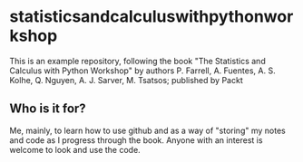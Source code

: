 # statisticsandcalculuswithpythonworkshop
This is an example repository, following the book "The Statistics and Calculus with Python Workshop" by authors P. Farrell, A. Fuentes, A. S. Kolhe, Q. Nguyen, A. J. Sarver, M. Tsatsos; published by Packt

## Who is it for?
Me, mainly, to learn how to use github and as a way of "storing" my notes and code as I progress through the book. Anyone with an interest is welcome to look and use the code.

